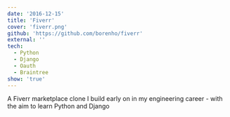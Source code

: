 ```yaml
---
date: '2016-12-15'
title: 'Fiverr'
cover: 'fiverr.png'
github: 'https://github.com/borenho/fiverr'
external: ''
tech:
  - Python
  - Django
  - Oauth
  - Braintree
show: 'true'
---
```


A Fiverr marketplace clone I build early on in my engineering career - with the
aim to learn Python and Django
